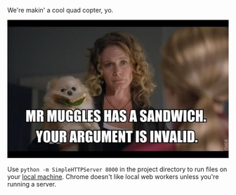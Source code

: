 We're makin' a cool quad copter, yo.

![Mr. Muggles](https://raw.githubusercontent.com/jessemillar/mr-muggles/gh-pages/mr_muggles.jpg)

Use `python -m SimpleHTTPServer 8000` in the project directory to run files on your [local machine](localhost:8000). Chrome doesn't like local web workers unless you're running a server.
